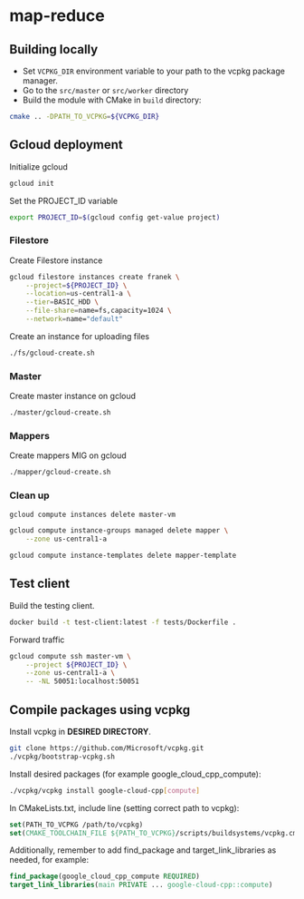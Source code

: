 # map-reduce

## Building locally

* Set `VCPKG_DIR` environment variable to your path to the vcpkg package manager.
* Go to the `src/master` or `src/worker` directory
* Build the module with CMake in `build` directory:
```bash
cmake .. -DPATH_TO_VCPKG=${VCPKG_DIR}
```

## Gcloud deployment

Initialize gcloud
```bash
gcloud init
```

Set the PROJECT_ID variable
```bash
export PROJECT_ID=$(gcloud config get-value project)
```

### Filestore

Create Filestore instance
```bash
gcloud filestore instances create franek \
    --project=${PROJECT_ID} \
    --location=us-central1-a \
    --tier=BASIC_HDD \
    --file-share=name=fs,capacity=1024 \
    --network=name="default"
```

Create an instance for uploading files
```bash
./fs/gcloud-create.sh
```

### Master

Create master instance on gcloud
```bash
./master/gcloud-create.sh
```

### Mappers

Create mappers MIG on gcloud
```bash
./mapper/gcloud-create.sh
```

### Clean up

```bash
gcloud compute instances delete master-vm
```

```bash
gcloud compute instance-groups managed delete mapper \
    --zone us-central1-a
```

```bash
gcloud compute instance-templates delete mapper-template
```

## Test client

Build the testing client.
```bash
docker build -t test-client:latest -f tests/Dockerfile .
```

Forward traffic 
```bash
gcloud compute ssh master-vm \
    --project ${PROJECT_ID} \
    --zone us-central1-a \
    -- -NL 50051:localhost:50051
```

## Compile packages using vcpkg
Install vcpkg in **DESIRED DIRECTORY**.
```bash
git clone https://github.com/Microsoft/vcpkg.git
./vcpkg/bootstrap-vcpkg.sh
```

Install desired packages (for example google_cloud_cpp_compute):
```bash
./vcpkg/vcpkg install google-cloud-cpp[compute]
```

In CMakeLists.txt, include line (setting correct path to vcpkg):
```cmake
set(PATH_TO_VCPKG /path/to/vcpkg)
set(CMAKE_TOOLCHAIN_FILE ${PATH_TO_VCPKG}/scripts/buildsystems/vcpkg.cmake CACHE STRING "Vcpkg toolchain file")
```

Additionally, remember to add find_package and target_link_libraries as needed, for example:
```cmake
find_package(google_cloud_cpp_compute REQUIRED)
target_link_libraries(main PRIVATE ... google-cloud-cpp::compute)
```